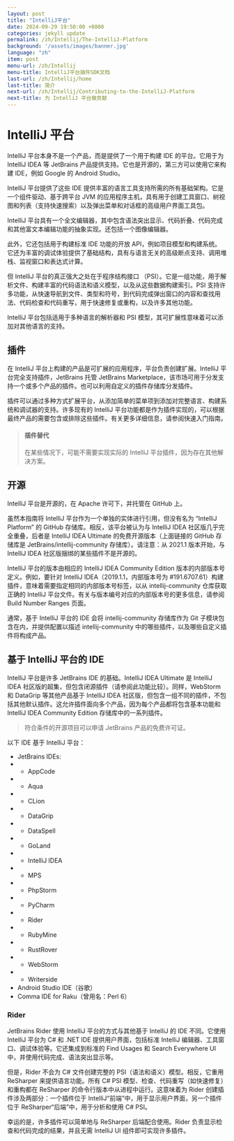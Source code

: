 ```yaml
---
layout: post
title: "IntelliJ平台"
date: 2024-09-29 19:50:00 +0800
categories: jekyll update
permalink: /zh/Intellij/The-IntelliJ-Platform
background: '/assets/images/banner.jpg'
language: "zh"
item: post
menu-url: /zh/Intellij
menu-title: IntelliJ平台插件SDK文档
last-url: /zh/Intellij/home
last-title: 简介
next-url: /zh/Intellij/Contributing-to-the-IntelliJ-Platform
next-title: 为 IntelliJ 平台做贡献
---
```

# IntelliJ 平台

IntelliJ 平台本身不是一个产品，而是提供了一个用于构建 IDE 的平台。它用于为 IntelliJ IDEA 等 JetBrains 产品提供支持。它也是开源的，第三方可以使用它来构建 IDE，例如 Google 的 Android Studio。

IntelliJ 平台提供了这些 IDE 提供丰富的语言工具支持所需的所有基础架构。它是一个组件驱动、基于跨平台 JVM 的应用程序主机，具有用于创建工具窗口、树视图和列表（支持快速搜索）以及弹出菜单和对话框的高级用户界面工具包。

IntelliJ 平台具有一个全文编辑器，其中包含语法突出显示、代码折叠、代码完成和其他富文本编辑功能的抽象实现。还包括一个图像编辑器。

此外，它还包括用于构建标准 IDE 功能的开放 API，例如项目模型和构建系统。它还为丰富的调试体验提供了基础结构，具有与语言无关的高级断点支持、调用堆栈、监视窗口和表达式计算。

但 IntelliJ 平台的真正强大之处在于程序结构接口 （PSI）。它是一组功能，用于解析文件、构建丰富的代码语法和语义模型，以及从这些数据构建索引。PSI 支持许多功能，从快速导航到文件、类型和符号，到代码完成弹出窗口的内容和查找用法、代码检查和代码重写，用于快速修复或重构，以及许多其他功能。

IntelliJ 平台包括适用于多种语言的解析器和 PSI 模型，其可扩展性意味着可以添加对其他语言的支持。

## 插件

在 IntelliJ 平台上构建的产品是可扩展的应用程序，平台负责创建扩展。IntelliJ 平台完全支持插件，JetBrains 托管 JetBrains Marketplace，该市场可用于分发支持一个或多个产品的插件。也可以利用自定义的插件存储库分发插件。

插件可以通过多种方式扩展平台，从添加简单的菜单项到添加对完整语言、构建系统和调试器的支持。许多现有的 IntelliJ 平台功能都是作为插件实现的，可以根据最终产品的需要包含或排除这些插件。有关更多详细信息，请参阅快速入门指南。

> #### 插件替代
> 在某些情况下，可能不需要实现实际的 IntelliJ 平台插件，因为存在其他解决方案。

## 开源

IntelliJ 平台是开源的，在 Apache 许可下，并托管在 GitHub 上。

虽然本指南将 IntelliJ 平台作为一个单独的实体进行引用，但没有名为 “IntelliJ Platform” 的 GitHub 存储库。相反，该平台被认为与 IntelliJ IDEA 社区版几乎完全重叠，后者是 IntelliJ IDEA Ultimate 的免费开源版本（上面链接的 GitHub 存储库是 JetBrains/intellij-community 存储库）。请注意：从 2021.1 版本开始，与 IntelliJ IDEA 社区版捆绑的某些插件不是开源的。

IntelliJ 平台的版本由相应的 IntelliJ IDEA Community Edition 版本的内部版本号定义。例如，要针对 IntelliJ IDEA（2019.1.1，内部版本号为 #191.6707.61）构建插件，意味着需要指定相同的内部版本号标签，以从 intellij-community 仓库获取正确的 IntelliJ 平台文件。有关与版本编号对应的内部版本号的更多信息，请参阅 Build Number Ranges 页面。

通常，基于 IntelliJ 平台的 IDE 会将 intellij-community 存储库作为 Git 子模块包含在内，并提供配置以描述 intellij-community 中的哪些插件，以及哪些自定义插件将构成产品。

## 基于 IntelliJ 平台的 IDE

IntelliJ 平台是许多 JetBrains IDE 的基础。IntelliJ IDEA Ultimate 是 IntelliJ IDEA 社区版的超集，但包含闭源插件（请参阅此功能比较）。同样，WebStorm 和 DataGrip 等其他产品基于 IntelliJ IDEA 社区版，但包含一组不同的插件，不包括其他默认插件。这允许插件面向多个产品，因为每个产品都将包含基本功能和 IntelliJ IDEA Community Edition 存储库中的一系列插件。

> 符合条件的开源项目可以申请 JetBrains 产品的免费许可证。

以下 IDE 基于 IntelliJ 平台：

- JetBrains IDEs:
- - AppCode
- - Aqua
- - CLion
- - DataGrip
- - DataSpell
- - GoLand
- - IntelliJ IDEA
- - MPS
- - PhpStorm
- - PyCharm
- - Rider
- - RubyMine
- - RustRover
- - WebStorm
- - Writerside
- Android Studio IDE（谷歌）
- Comma IDE for Raku（曾用名：Perl 6）

### Rider

JetBrains Rider 使用 IntelliJ 平台的方式与其他基于 IntelliJ 的 IDE 不同。它使用 IntelliJ 平台为 C# 和 .NET IDE 提供用户界面，包括标准 IntelliJ 编辑器、工具窗口、调试体验等。它还集成到标准的 Find Usages 和 Search Everywhere UI 中，并使用代码完成、语法突出显示等。

但是，Rider 不会为 C# 文件创建完整的 PSI（语法和语义）模型。相反，它重用 ReSharper 来提供语言功能。所有 C# PSI 模型、检查、代码重写（如快速修复）和重构都在 ReSharper 的命令行版本中从进程中运行。这意味着为 Rider 创建插件涉及两部分：一个插件位于 IntelliJ“前端”中，用于显示用户界面，另一个插件位于 ReSharper“后端”中，用于分析和使用 C# PSI。

幸运的是，许多插件可以简单地与 ReSharper 后端配合使用。Rider 负责显示检查和代码完成的结果，并且无需 IntelliJ UI 组件即可实现许多插件。